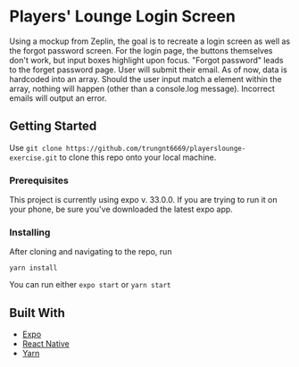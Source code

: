 # Players' Lounge Login Screen

Using a mockup from Zeplin, the goal is to recreate a login screen as well as the forgot password screen. For the login page, the buttons themselves don't work, but input boxes highlight upon focus. "Forgot password" leads to the forget password page. User will submit their email. As of now, data is hardcoded into an array. Should the user input match a element within the array, nothing will happen (other than a console.log message). Incorrect emails will output an error.

## Getting Started

Use `git clone https://github.com/trungnt6669/playerslounge-exercise.git` to clone this repo onto your local machine.

### Prerequisites

This project is currently using expo v. 33.0.0. If you are trying to run it on your phone, be sure you've downloaded the latest expo app.

### Installing

After cloning and navigating to the repo, run

```
yarn install
```

You can run either `expo start` or `yarn start`

## Built With

- [Expo](https://docs.expo.io/versions/v33.0.0/workflow/up-and-running/)
- [React Native](https://facebook.github.io/react-native/)
- [Yarn](https://yarnpkg.com/en/)
